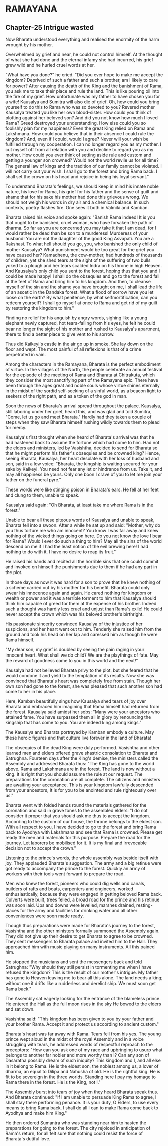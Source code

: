 # RAMAYANA
## Chapter-25 Intrigue wasted

Now Bharata understood everything and realised the enormity of the harm wrought by his mother.

Overwhelmed by grief and near, he could not control himself. At the thought of what she had done and the eternal infamy she had incurred, his grief grew wild and he hurled cruel words at her.

"What have you done?" he cried. "Did you ever hope to make me accept the kingdom? Deprived of such a father and such a brother, am I likely to care for power? After causing the death of the King and the banishment of Rama, you ask me to take their place and rule the land. This is like pouring oil into the fire of my grief. How unfortunate was my father to have chosen you for a wife! Kausalya and Sumitra will also die of grief. Oh, how could you bring yourself to do this to Rama who was so devoted to you? Revered mother Kausalya treated you like her own blood-sister. How could you think of plotting against her beloved son? And did you not know how much I loved Rama? Greed destroyed your understanding. How else could you so foolishly plan for my happiness? Even the great King relied on Rama and Lakshmana. How could you believe that in their absence I could rule the kingdom? And, even if I could, would I agree? Never will your wish be fulfilled through my cooperation. I can no longer regard you as my mother. I cut myself off from all relation with you and decline to regard you as my mother. How could you ever think of setting aside rule and custom and getting a younger son crowned? Would not the world revile us for all time? The general law of kings and the tradition of our family cannot be violated. I will not carry out your wish. I shall go to the forest and bring Rama back. I shall set the crown on his head and rejoice in being his loyal servant."

To understand Bharata's feelings, we should keep in mind his innate noble nature, his love for Rama, his grief for his father and the sense of guilt and shame that for his sake his mother had done this grievous wrong. We should not weigh his words in dry air and a chemical balance. In such contexts, poetry flashes fire. One sees it both in Valmiki and Kamban.

Bharata raised his voice and spoke again: "Banish Rama indeed! It is you that ought to be banished, cruel woman, who have forsaken the path of dharma. So far as you are concerned you may take it that I am dead, for I would rather be dead than be son to a murderess! Murderess of your husband! You are not the daughter of the good King Asvapati. You are a Rakshasi. To what hell should you go, you, who banished the only child of mother Kausalya? What punishment would be too great for the grief you have caused her? Kamadhenu, the cow-mother, had hundreds of thousands of children, yet she shed tears at the sight of the suffering of two bulls yoked to a plough and her tears scalded Indra on his throne in high Heaven. And Kausalya's only child you sent to the forest, hoping thus that you and I could be made happy! I shall do the obsequies and go to the forest and fall at the feet of Rama and bring him to his kingdom. And then, to cleanse myself of the sin and the shame you have brought on me, I shall lead the life of an ascetic in the Dandaka forest. What a flood of sorrow have you let loose on the earth? By what penitence, by what selfmortification, can you redeem yourself? I shall go myself at once to Rama and get rid of my guilt by restoring the kingdom to him."

Finding no relief for his anguish by angry words, sighing like a young elephant newly captured, hot tears-falling from his eyes, he felt he could bear no longer the sight of his mother and rushed to Kausalya's apartment, there to find a better place to give vent to his sorrow.

Thus did Kaikeyi's castle in the air go up in smoke. She lay down on the floor and wept. The most painful of all reflexions is that of a crime perpetrated in vain.

Among the characters in the Ramayana, Bharata is the perfect embodiment of virtue. In the villages of the North, the people celebrate an annual festival for the episode of the meeting of Rama and Bharata at Chitrakuta, which they consider the most sanctifying part of the Ramayana epic. There have been through the ages great and noble souls whose virtue shines eternally in the midst of the sordid self-seeking of a sinful world, as a beacon light to seekers of the right path, and as a token of the god in man.

Soon the news of Bharata's arrival spread throughout the palace. Kausalya, still laboring under her grief, heard this, and was glad and told Sumitra, "Come, let us go and meet Bharata." Hardly had they taken a couple of steps when they saw Bharata himself rushing wildly towards them to plead for mercy.

Kausalya's first thought when she heard of Bharata's arrival was that he had hastened back to assume the fortune which had come to him. Had not the elders and ministers, led by Vasishtha, decided to send for Bharata so that he might perform his father's obsequies and be crowned king? Hence, seeing Bharata, Kausalya, her heart desolate with her loss of husband and son, said in a low voice: "Bharata, the kingship is waiting secured for your sake by Kaikeyi. You need not fear any let or hindrance from us. Take it, and may all happiness be yours. Only one boon I crave of you to let me join your father on the funeral pyre."

These words were like stinging poison in Bharata's ears. He fell at her feet and clung to them, unable to speak.

Kausalya said again: "Oh Bharata, at least take me where Rama is in the forest."

Unable to bear all these piteous words of Kausalya and unable to speak, Bharata fell into a swoon. After a while he sat up and said: "Mother, why do you thus torture me who am innocent? You know I was far away and knew nothing of the wicked things going on here. Do you not know the love I bear for Rama? Would I ever do such a thing to him? May all the sins of the world descend on me if I had the least notion of the evil brewing here! I had nothing to do with it. I have no desire to reap its fruit."

He raised his hands and recited all the horrible sins that one could commit and invoked on himself the punishments due to them if he had any part in the plot.

In those days as now it was hard for a son to prove that he knew nothing of a scheme carried out by his mother for his benefit. Bharata could only swear his innocence again and again. He cared nothing for kingdom or wealth or power and it was a terrible torment to him that Kausalya should think him capable of greed for them at the expense of his brother. Indeed such a thought was hardly less cruel and unjust than Rama's exile! He could never accept the crown which was his beloved brother's birthright.

His passionate sincerity convinced Kausalya of the injustice of her suspicions, and her heart went out to him. Tenderly she raised him from the ground and took his head on her lap and caressed him as though he were Rama himself.

"My dear son, my grief is doubled by seeing the pain raging in your innocent heart. What shall we do child? We are the playthings of fate. May the reward of goodness come to you in this world and the next!"

Kausalya had not believed Bharata privy to the plot, but she feared that he would condone it and yield to the temptation of its results. Now she was convinced that Bharata's heart was completely free from stain. Though her own son had gone to the forest, she was pleased that such another son had come to her in his place.

Here, Kamban beautifully sings how Kausalya shed tears of joy over Bharata and embraced him imagining that Rama himself had returned from the forest. Kausalya said amidst her sobs: "Many were your ancestors who attained fame. You have surpassed them all in glory by renouncing the kingship that has come to you. You are indeed king among kings."

The Kausalya and Bharata portrayed by Kamban embody a culture. May these heroic figures and that culture live forever in the land of Bharata!

The obsequies of the dead King were duly performed. Vasishtha and other learned men and elders offered grave shastric consolation to Bharata and Satrughna. Fourteen days after the King's demise, the ministers called the Assembly and addressed Bharata thus:
"The King has gone to the world above. Rama and Lakshmana are in the forest. The land is now without a king. It is right that you should assume the rule at our request. The preparations for the coronation are all complete. The citizens and ministers are awaiting your acceptance. This is your kingdom lawfully descended from your ancestors, It is for you to be anointed and rule righteously over us."

Bharata went with folded hands round the materials gathered for the coronation and said in grave tones to the assembled elders:
"I do not consider it proper that you should ask me thus to accept the kingdom. According to the custom of our house, the throne belongs to the eldest son. With all respect to you, I have decided to go to the forest and bring Rama back to Ayodhya with Lakshmana and see that Rama is crowned. Please get ready the men and materials for this purpose. Prepare the road for the journey. Let laborers be mobilised for it. It is my final and irrevocable decision not to accept the crown."

Listening to the prince's words, the whole assembly was beside itself with joy. They applauded Bharata's suggestion. The army and a big retinue were got ready to accompany the prince to the forest. Quickly an army of workers with their tools went forward to prepare the road.

Men who knew the forest, pioneers who could dig wells and canals, builders of rafts and boats, carpenters and engineers, worked enthusiastically, because they were engaged in getting beloved Rama back. Culverts were built, trees felled, a broad road for the prince and his retinue was soon laid. Ups and downs were levelled, marshes drained, resting-places for the army and facilities for drinking water and all other conveniences were soon made ready.

Though thus preparations were made for Bharata's journey to the forest, Vasishtha and the other ministers formally summoned the Assembly again. They did not give up their desire to get Bharata to agree to be crowned. They sent messengers to Bharata palace and invited him to the Hall. They approached him with music playing on many instruments. All this pained him.

He stopped the musicians and sent the messengers back and told Satrughna: "Why should they still persist in tormenting me when I have refused the kingdom? This is the result of our mother's intrigue. My father has gone to Heaven leaving me to bear all this alone. The land needs a king; without one it drifts like a rudderless and derelict ship. We must soon get Rama back."

The Assembly sat eagerly looking for the entrance of the blameless prince. He entered the Hall as the full moon rises in the sky He bowed to the elders and sat down.

Vasishtha said: "This kingdom has been given to you by your father and your brother Rama. Accept it and protect us according to ancient custom."

Bharata's heart was far away with Rama. Tears fell from his yes. The young prince wept aloud in the midst of the royal Assembly and in a voice struggling with tears, he addressed words of respectful reproach to the preceptors:
"How can you ask one of my race and upbringing to usurp what belongs to another far nobler and more worthy than I? Can any son of Dasaratha possibly dream of such iniquity? This kingdom and I, and all else in it belong to Rama. He is the eldest son, the noblest among us, a lover of dharma, an equal to Dilipa and Nahusha of old. He is the rightful king. He is fit to be sovereign in the three worlds. Standing here I pay my homage to Rama there in the forest. He is the King, not I."

The Assembly burst into tears of joy when they heard Bharata speak thus. And Bharata continued: "If I am unable to persuade King Rama to agree, I shall stay there performing penance. It is your duty, O Elders, to use every means to bring Rama back. I shall do all I can to make Rama come back to Ayodhya and make him King."

He then ordered Sumantra who was standing near him to hasten the preparations for going to the forest. The city rejoiced in anticipation of Rama's return, for all felt sure that nothing could resist the force of Bharata's dutiful love.